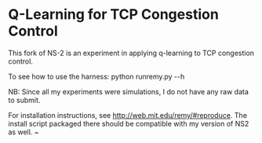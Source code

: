 Q-Learning for TCP Congestion Control
======

This fork of NS-2 is an experiment in applying q-learning to TCP congestion control.

To see how to use the harness: python runremy.py --h

NB: Since all my experiments were simulations, I do not have any raw data to submit.

For installation instructions, see http://web.mit.edu/remy/#reproduce. The install script packaged there should be compatible with my version of NS2 as well.
~
